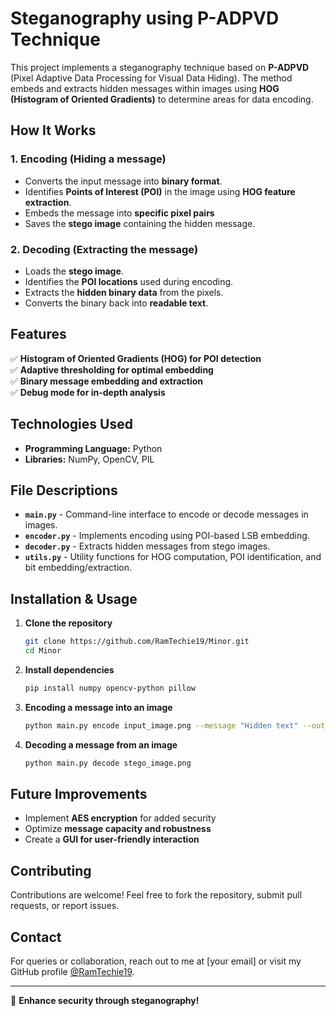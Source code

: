 # Steganography using P-ADPVD Technique

This project implements a steganography technique based on **P-ADPVD** (Pixel Adaptive Data Processing for Visual Data Hiding). The method embeds and extracts hidden messages within images using **HOG (Histogram of Oriented Gradients)** to determine areas for data encoding.

## How It Works

### 1. Encoding (Hiding a message)
- Converts the input message into **binary format**.
- Identifies **Points of Interest (POI)** in the image using **HOG feature extraction**.
- Embeds the message into **specific pixel pairs** 
- Saves the **stego image** containing the hidden message.

### 2. Decoding (Extracting the message)
- Loads the **stego image**.
- Identifies the **POI locations** used during encoding.
- Extracts the **hidden binary data** from the pixels.
- Converts the binary back into **readable text**.

## Features
  
✅ **Histogram of Oriented Gradients (HOG) for POI detection**  
✅ **Adaptive thresholding for optimal embedding**  
✅ **Binary message embedding and extraction**  
✅ **Debug mode for in-depth analysis**  

## Technologies Used

- **Programming Language:** Python  
- **Libraries:** NumPy, OpenCV, PIL  

## File Descriptions

- **`main.py`** - Command-line interface to encode or decode messages in images.
- **`encoder.py`** - Implements encoding using POI-based LSB embedding.
- **`decoder.py`** - Extracts hidden messages from stego images.
- **`utils.py`** - Utility functions for HOG computation, POI identification, and bit embedding/extraction.

## Installation & Usage

1. **Clone the repository**  
   ```bash
   git clone https://github.com/RamTechie19/Minor.git
   cd Minor
   ```

2. **Install dependencies**  
   ```bash
   pip install numpy opencv-python pillow
   ```

3. **Encoding a message into an image**  
   ```bash
   python main.py encode input_image.png --message "Hidden text" --output stego_image.png
   ```

4. **Decoding a message from an image**  
   ```bash
   python main.py decode stego_image.png
   ```

## Future Improvements

- Implement **AES encryption** for added security   
- Optimize **message capacity and robustness**  
- Create a **GUI for user-friendly interaction**  

## Contributing

Contributions are welcome! Feel free to fork the repository, submit pull requests, or report issues.

## Contact

For queries or collaboration, reach out to me at [your email] or visit my GitHub profile [@RamTechie19](https://github.com/RamTechie19).

---

🚀 **Enhance security through steganography!**
